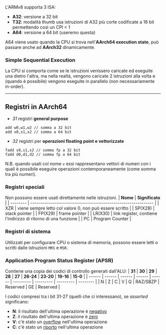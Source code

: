 L'ARMv8 supporta 3 ISA:
- **A32**: versione a 32 bit
- **T32**: modalità thumb usa istruzioni di A32 più corte codificate a 16 bit permettendo così un CPI < 1
- **A64**: versione a 64 bit (useremo questa)

A64 viene usato quando la CPU si trova nell'**AArch64 execution state**, può passare anche ad **AArch32** dinamicamente.

### Simple Sequential Execution
La CPU si comporta come se le istruzioni venissero caricate ed eseguite una dietro l'altra, ma nella realtà, vengono caricate 2 istruzioni alla volta e (quando è possibile) vengono eseguite in parallelo (non necessariamente in-order).

---
## Registri in AArch64
- _31_ registri **general purpose**
```armasm
add w0,w1,w2 // somma a 32 bit 
add x0,x1,x2 // somma a 64 bit
```

- _32_ registri per **operazioni floating point e vettorizzate**
```armasm
fadd s0,s1,s2 // somma fp a 32 bit 
fadd d0,d1,d2 // somma fp a 64 bit
```
N.B. quando usati col nome `v` essi rappresentano vettori di numeri con i quali è possibile eseguire operazioni contemporaneamente (come somma tra più numeri).

### Registri speciali
Non possono essere usati direttamente nelle istruzioni.
| **Nome** | **Significato**                                                |
| -------- | -------------------------------------------------------------- |
| XZR      | viene sempre letto col valore 0, non può essere scritto        |
| SP(X28)  | stack pointer                                                  |
| FP(X29)  | frame pointer                                                  |
| LR(X30)  | link register, contiene l'indirizzo di ritorno di una funzione |
| PC       | Program Counter                                                |

### Registri di sistema
Utilizzati per configurare CPU o sistema di memoria, possono essere letti o scritti dalle istruzioni `MRS` e `MSR`.

### Application Program Status Register (APSR)
Contiene una copia dei codici di controllo generati dall'ALU:
| **31** | **30** | **29** | **28** | **27** | **26-24** | **23-20** | **19-16** | **15-0** |
| ------ | ------ | ------ | ------ | ------ | --------- | --------- | --------- | -------- |
| N      | Z      | C      | V      | Q      | RAZ/SBZP  | Reserved  | GE        | Reserved         |

I codici compresi tra i bit 31-27 (quelli che ci interessano), se _asserted_ significano:
- **N**: il risultato dell'ultima operazione è <u>negativo</u>
- **Z**: il risultato dell'ultima operazione è <u>zero</u>
- **V**: c'è stato un <u>overflow</u> nell'ultima operazione
- **C**: c'è stato un <u>riporto</u> nell'ultima operazione

